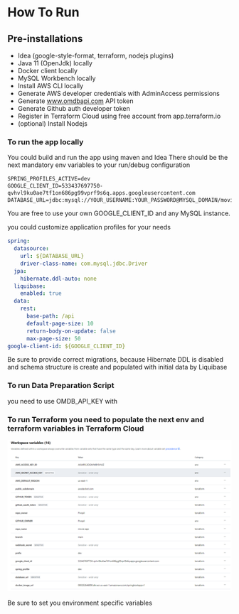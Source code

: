 # How To Run

## Pre-installations 
- Idea (google-style-format, terraform, nodejs plugins)
- Java 11 (OpenJdk) locally
- Docker client locally
- MySQL Workbench locally
- Install AWS CLI locally
- Generate AWS developer credentials with AdminAccess permissions
- Generate www.omdbapi.com API token
- Generate Github auth developer token
- Register in Terraform Cloud using free account from app.terraform.io
- (optional) Install Nodejs

### To run the app locally

You could build and run the app using maven and Idea
There should be the next mandatory env variables to your run/debug configuration

```shell
SPRING_PROFILES_ACTIVE=dev
GOOGLE_CLIENT_ID=533437697750-qvhvl9ku0ae7tf1on686pg99vprf9s6q.apps.googleusercontent.com
DATABASE_URL=jdbc:mysql://YOUR_USERNAME:YOUR_PASSWORD@MYSQL_DOMAIN/movie_db
```
You are free to use your own GOOGLE_CLIENT_ID and any MySQL instance.

you could customize application profiles for your needs

```yaml
spring:
  datasource:
    url: ${DATABASE_URL}
    driver-class-name: com.mysql.jdbc.Driver
  jpa:
    hibernate.ddl-auto: none
  liquibase:
    enabled: true
  data:
    rest:
      base-path: /api
      default-page-size: 10
      return-body-on-update: false
      max-page-size: 50
google-client-id: ${GOOGLE_CLIENT_ID}
```

Be sure to provide correct migrations, because Hibernate DDL 
is disabled and schema structure is create and populated with initial data by Liquibase

### To run Data Preparation Script 
you need to use OMDB_API_KEY with 

### To run Terraform you need to populate the next env and terraform variables in Terraform Cloud

![img.png](img.png)

Be sure to set you environment specific variables